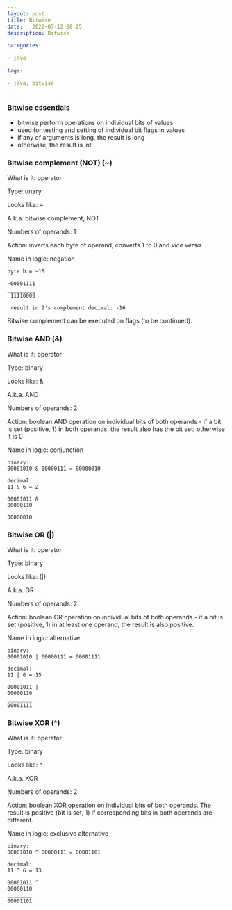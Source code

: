 ```yaml
---
layout: post
title: Bitwise
date:   2022-07-12 08:25
description: Bitwise

categories:

- java

tags:

- java, bitwise
---
```

### Bitwise essentials

- bitwise perform operations on individual bits of values
- used for testing and setting of individual bit flags in values
- if any of arguments is long, the result is long
- otherwise, the result is int


### Bitwise complement (NOT) (~)

What is it: operator

Type: unary

Looks like: ~

A.k.a. bitwise complement, NOT

Numbers of operands: 1

Action: inverts each byte of operand, converts 1 to 0 and _vice versa_

Name in logic: negation

```
byte b = ~15

~00001111
_________
 11110000
 
 result in 2's complement decimal: -16

```

Bitwise complement can be executed on flags (to be continued).


### Bitwise AND (&)

What is it: operator

Type: binary

Looks like: &

A.k.a. AND

Numbers of operands: 2

Action: boolean AND operation on individual bits of both operands - if a bit is set (positive, 1)
in both operands, the result also has the bit set; otherwise it is 0

Name in logic: conjunction

```
binary:
00001010 & 00000111 = 00000010

decimal:
11 & 6 = 2

00001011 &
00000110
________
00000010

```


### Bitwise OR (|)

What is it: operator

Type: binary

Looks like: (|)

A.k.a. OR

Numbers of operands: 2

Action: boolean OR operation on individual bits of both operands - if a bit is set (positive, 1)
in at least one operand, the result is also positive. 

Name in logic: alternative

```
binary:
00001010 | 00000111 = 00001111

decimal:
11 | 6 = 15

00001011 |
00000110
________
00001111
```


### Bitwise XOR (^)

What is it: operator

Type: binary

Looks like: ^

A.k.a. XOR

Numbers of operands: 2

Action: boolean XOR operation on individual bits of both operands. The result is positive
(bit is set, 1) if corresponding bits in both operands are different.

Name in logic: exclusive alternative

```
binary:
00001010 ^ 00000111 = 00001101

decimal:
11 ^ 6 = 13

00001011 ^
00000110
________
00001101
```

